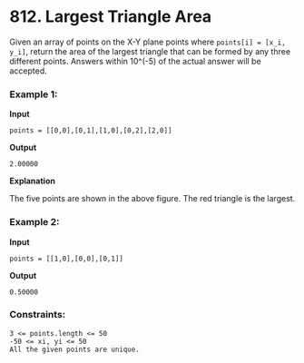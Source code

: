 # 812. Largest Triangle Area

Given an array of points on the X-Y plane points where `points[i] = [x_i, y_i]`, return the area of the largest triangle that can be formed by any three different points. Answers within 10^(-5) of the actual answer will be accepted.

 
### Example 1:

**Input**

`points = [[0,0],[0,1],[1,0],[0,2],[2,0]]`

**Output**

`2.00000`

**Explanation**

The five points are shown in the above figure. The red triangle is the largest.

### Example 2:

**Input**

`points = [[1,0],[0,0],[0,1]]`

**Output**

`0.50000`
 
### Constraints:

```
3 <= points.length <= 50
-50 <= xi, yi <= 50
All the given points are unique.
```
